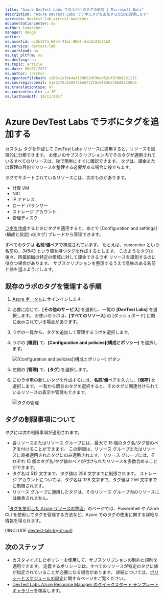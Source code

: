 ```yaml
---
title: "Azure DevTest Labs でのラボへのタグの追加 | Microsoft Docs"
description: "Azure DevTest Labs でラボにタグを追加する方法を説明します"
services: devtest-lab,virtual-machines
documentationcenter: na
author: tomarcher
manager: douge
editor: 
ms.assetid: dc5b327a-62e4-41bc-80ef-deb3c23d51b2
ms.service: devtest-lab
ms.workload: na
ms.tgt_pltfrm: na
ms.devlang: na
ms.topic: article
ms.date: 09/07/2017
ms.author: tarcher
ms.openlocfilehash: c268c1a10e4a313d0520f96e452ef978b6201115
ms.sourcegitcommit: 51ea178c8205726e8772f8c6f53637b0d43259c6
ms.translationtype: HT
ms.contentlocale: ja-JP
ms.lasthandoff: 10/11/2017
---
```

# <a name="add-tags-to-a-lab-in-azure-devtest-labs"></a>Azure DevTest Labs でラボにタグを追加する

カスタム タグを作成して DevTest Labs リソースに適用すると、リソースを論理的に分類できます。 お使いのサブスクリプション内でそのタグが適用されているすべてのリソースは、後で簡単にすぐに確認できます。 タグは、課金または管理の目的でリソースを整理する必要がある場合に役立ちます。

タグでサポートされているリソースには、次のものがあります。

* 計算 VM
* NIC
* IP アドレス
* ロード バランサー
* ストレージ アカウント
* 管理ディスク

[ラボを作成](devtest-lab-create-lab.md)するときにタグを適用すると、あとで [Configuration and settings]\(構成と設定\) の[タグ] ブレードから管理できます。

すべてのタグは **名前**/**値**ペアで構成されています。 たとえば、*costcenter* という名前の、*34543* という値を持つタグを作成するとします。 このようなタグは後々、所属組織の特定の領域に対して課金できるラボ リソースを識別するのに役立つ場合があります。 サブスクリプションを整理するうえで意味のある名前と値を選ぶようにします。

## <a name="steps-to-manage-tags-in-an-existing-lab"></a>既存のラボのタグを管理する手順

1. [Azure ポータル](http://go.microsoft.com/fwlink/p/?LinkID=525040)にサインインします。
1. 必要に応じて、**[その他のサービス]** を選択し、一覧の **[DevTest Labs]** を選択します。 お使いのラボは、**[すべてのリソース]** の [ダッシュボード] に既に表示されている場合があります。
1. ラボの一覧から、タグを追加して管理するラボを選択します。  
1. ラボの **[概要]** で、**[Configuration and policies]\(構成とポリシー\)** を選択します。  

    ![[Configuration and policies]\(構成とポリシー\) ボタン](./media/devtest-lab-add-tag/devtestlab-config-and-policies.png)

1. 左側の **[管理]** で、**[タグ]** を選択します。
1. このラボ用の新しいタグを作成するには、**名前**/**値**ペアを入力し、**[保存]** を選択します。 一覧から既存のタグを選択すると、そのタグに関連付けられているリソースの表示や管理もできます。

    ![タグの管理](./media/devtest-lab-add-tag/devtestlab-manage-tags.png)

## <a name="understanding-limitations-to-tags"></a>タグの制限事項について

タグには次の制限事項が適用されます。

* 各リソースまたはリソース グループには、最大で 15 個のタグ名/タグ値のペアを付けることができます。 この制限は、リソース グループまたはリソースに直接適用されたタグにのみ適用されます。 リソース グループには、それぞれ 15 個のタグ名/タグ値のペアが付けられたリソースを多数含めることができます。 
* タグ名は 512 文字まで、タグ値は 256 文字までに制限されます。 ストレージ アカウントについては、タグ名は 128 文字まで、タグ値は 256 文字までに制限されます。
* リソース グループに適用したタグは、そのリソース グループ内のリソースには継承されません。

「[タグを使用した Azure リソースの整理](https://docs.microsoft.com/azure/azure-resource-manager/resource-group-using-tags)」のページでは、PowerShell や Azure CLI を使用してタグを管理する方法など、Azure でのタグの使用に関する詳細な情報を得られます。

[!INCLUDE [devtest-lab-try-it-out](../../includes/devtest-lab-try-it-out.md)]

## <a name="next-steps"></a>次のステップ
* カスタマイズしたポリシーを使用して、サブスクリプションの制約と規則を適用できます。 定義するポリシーには、すべてのリソースが特定のタグに値が指定されていることが必要になる場合があります。 詳細については、[ポリシーとスケジュールの設定](devtest-lab-set-lab-policy.md)に関するページをご覧ください。
* [DevTest Labs Azure Resource Manager のクイックスタート テンプレート ギャラリー](https://github.com/Azure/azure-devtestlab/tree/master/Samples)を検索します。
